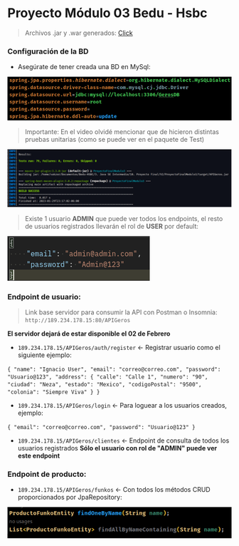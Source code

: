 # Proyecto Módulo 03 Bedu - Hsbc

> Archivos .jar y .war generados: [Click](https://mega.nz/file/n0IRwBJS#ZSA8Gs0EfJIi0pfN5R9yZmRZwvwR_Y0cgj5BWg7Cqng)

### Configuración de la BD

* Asegúrate de tener creada una BD en MySql:

![DatosBD](./imgs/DatosBD.png)

> Importante: En el video olvidé mencionar que de hicieron distintas pruebas unitarias (como se puede ver en el paquete de Test)

![Tests](./imgs/Tests.png)

> Existe 1 usuario **ADMIN** que puede ver todos los endpoints, el resto de usuarios registrados llevarán el rol de **USER** por default:

![DatosAdmin](./imgs/DatosAdmin.png)


### Endpoint de usuario:

> Link base servidor para consumir la API con Postman o Insomnia: `http://189.234.178.15:80/APIGeros`

**El servidor dejará de estar disponible el 02 de Febrero**

* `189.234.178.15/APIGeros/auth/register` <- Registrar usuario como el siguiente ejemplo:

`{
  "name": "Ignacio User",
  "email": "correo@correo.com",
  "password": "Usuario@123",
  "address": {
    "calle": "Calle 1",
    "numero": "90",
    "ciudad": "Neza",
    "estado": "Mexico",
    "codigoPostal": "9500",
    "colonia": "Siempre Viva"
  }
}`

* `189.234.178.15/APIGeros/login` <- Para loguear a los usuarios creados, ejemplo:

`{
    "email": "correo@correo.com",
    "password": "Usuario@123"
}`

* `189.234.178.15/APIGeros/clientes` <- Endpoint de consulta de todos los usuarios registrados **Sólo el usuario con rol de "ADMIN" puede ver este endpoint**

### Endpoint de producto:

* `189.234.178.15/APIGeros/funkos` <- Con todos los métodos CRUD proporcionados por JpaRepository:

![EndPointFunkos](./imgs/EndPointFunkos.png)
